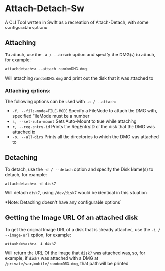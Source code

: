 # Attach-Detach-Sw
A CLI Tool written in Swift as a recreation of Attach-Detach, with some configurable options


## Attaching 
To attach, use the `-a / --attach` option and specify the DMG(s) to attach, for example:
```
attachdetachsw --attach randomDMG.dmg
```
Will attaching `randomDMG.dmg` and print out the disk that it was attached to 

### Attaching options:
The following options can be used with `-a / --attach`:

- `-f, --file-mode=FILE-MODE` Specify a FileMode to attach the DMG with, specified FileMode must be a number
- `s, --set-auto-mount`       Sets Auto-Mount to true while attaching
- `r, --reg-entry-id`         Prints the RegEntryID of the disk that the DMG was attached to
- `-o, --all-dirs`            Prints all the directories to which the DMG was attached to

## Detaching
To detach, use the `-d / --detach` option and specify the Disk Name(s) to detach, for example:
```
attachdetachsw -d disk7
```
Will detach `disk7`, using `/dev/disk7` would be identical in this situation

*Note: Detaching doesn't have any configurable options`

## Getting the Image URL Of an attached disk
To get the original Image URL of a disk that is already attached, use the `-i / --image-url` option, for example:
```
attachdetachsw -i disk7
```
Will return the URL Of the image that `disk7` was attached was, so, for example, if `disk7` was attached with a DMG at `/private/var/mobile/randomDMG.dmg`, that path will be printed 
